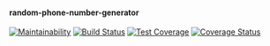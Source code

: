 #### random-phone-number-generator
[![Maintainability](https://api.codeclimate.com/v1/badges/7fad5f0692fa7b69c26b/maintainability)](https://codeclimate.com/github/koechkevin/random-phone-number-generator/maintainability)
[![Build Status](https://travis-ci.org/koechkevin/random-phone-number-generator.svg?branch=master)](https://travis-ci.org/koechkevin/random-phone-number-generator)
[![Test Coverage](https://api.codeclimate.com/v1/badges/7fad5f0692fa7b69c26b/test_coverage)](https://codeclimate.com/github/koechkevin/random-phone-number-generator/test_coverage)
[![Coverage Status](https://coveralls.io/repos/github/koechkevin/random-phone-number-generator/badge.png?branch=master)](https://coveralls.io/github/koechkevin/random-phone-number-generator?branch=master)
